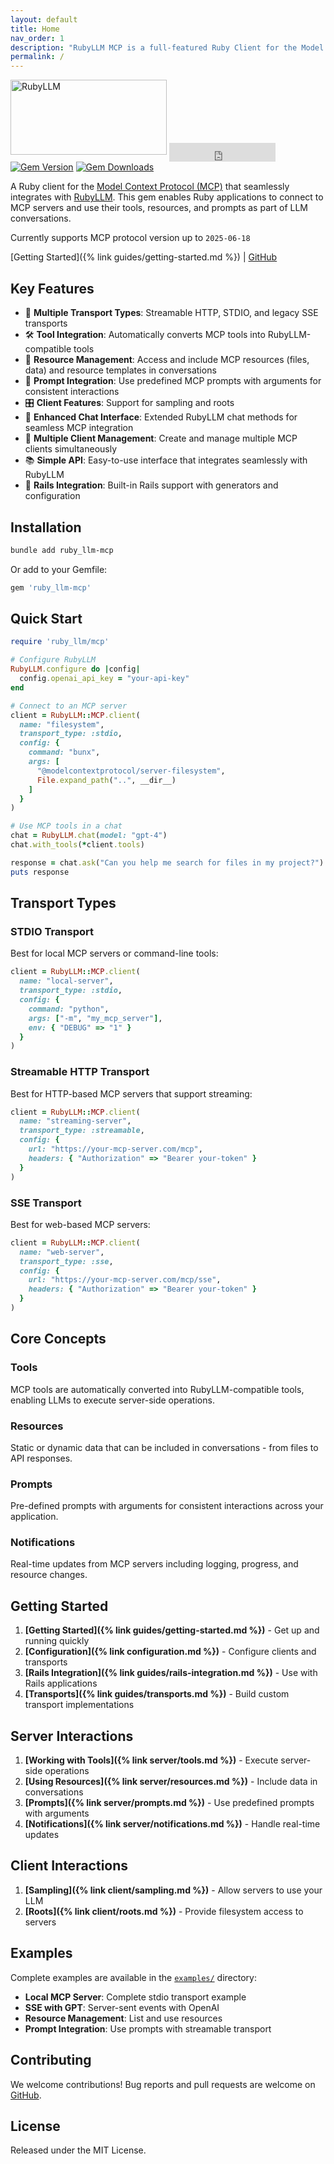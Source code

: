 ```yaml
---
layout: default
title: Home
nav_order: 1
description: "RubyLLM MCP is a full-featured Ruby Client for the Model Context Protocol (MCP)."
permalink: /
---
```


<div class="logo-container">
  <img src="/assets/images/rubyllm-mcp-logo-type.svg" alt="RubyLLM" height="120" width="250">
  <iframe src="https://ghbtns.com/github-btn.html?user=patvice&repo=ruby_llm-mcp&type=star&count=true&size=large" frameborder="0" scrolling="0" width="170" height="30" title="GitHub" style="vertical-align: middle; display: inline-block;"></iframe>
</div>

<div class="badge-container">
  <a href="https://badge.fury.io/rb/ruby_llm-mcp"><img src="https://badge.fury.io/rb/ruby_llm-mcp.svg" alt="Gem Version" /></a>
  <a href="https://rubygems.org/gems/ruby_llm-mcp"><img alt="Gem Downloads" src="https://img.shields.io/gem/dt/ruby_llm-mcp"></a>
</div>

A Ruby client for the [Model Context Protocol (MCP)](https://modelcontextprotocol.io/) that seamlessly integrates with [RubyLLM](https://github.com/crmne/ruby_llm). This gem enables Ruby applications to connect to MCP servers and use their tools, resources, and prompts as part of LLM conversations.

Currently supports MCP protocol version up to `2025-06-18`

[Getting Started]({% link guides/getting-started.md %}) | [GitHub](https://github.com/patvice/ruby_llm-mcp)

## Key Features

- 🔌 **Multiple Transport Types**: Streamable HTTP, STDIO, and legacy SSE transports
- 🛠️ **Tool Integration**: Automatically converts MCP tools into RubyLLM-compatible tools
- 📄 **Resource Management**: Access and include MCP resources (files, data) and resource templates in conversations
- 🎯 **Prompt Integration**: Use predefined MCP prompts with arguments for consistent interactions
- 🎛️ **Client Features**: Support for sampling and roots
- 🎨 **Enhanced Chat Interface**: Extended RubyLLM chat methods for seamless MCP integration
- 🔄 **Multiple Client Management**: Create and manage multiple MCP clients simultaneously
- 📚 **Simple API**: Easy-to-use interface that integrates seamlessly with RubyLLM
- 🚀 **Rails Integration**: Built-in Rails support with generators and configuration

## Installation

```bash
bundle add ruby_llm-mcp
```

Or add to your Gemfile:

```ruby
gem 'ruby_llm-mcp'
```

## Quick Start

```ruby
require 'ruby_llm/mcp'

# Configure RubyLLM
RubyLLM.configure do |config|
  config.openai_api_key = "your-api-key"
end

# Connect to an MCP server
client = RubyLLM::MCP.client(
  name: "filesystem",
  transport_type: :stdio,
  config: {
    command: "bunx",
    args: [
      "@modelcontextprotocol/server-filesystem",
      File.expand_path("..", __dir__)
    ]
  }
)

# Use MCP tools in a chat
chat = RubyLLM.chat(model: "gpt-4")
chat.with_tools(*client.tools)

response = chat.ask("Can you help me search for files in my project?")
puts response
```

## Transport Types

### STDIO Transport

Best for local MCP servers or command-line tools:

```ruby
client = RubyLLM::MCP.client(
  name: "local-server",
  transport_type: :stdio,
  config: {
    command: "python",
    args: ["-m", "my_mcp_server"],
    env: { "DEBUG" => "1" }
  }
)
```

### Streamable HTTP Transport

Best for HTTP-based MCP servers that support streaming:

```ruby
client = RubyLLM::MCP.client(
  name: "streaming-server",
  transport_type: :streamable,
  config: {
    url: "https://your-mcp-server.com/mcp",
    headers: { "Authorization" => "Bearer your-token" }
  }
)
```

### SSE Transport

Best for web-based MCP servers:

```ruby
client = RubyLLM::MCP.client(
  name: "web-server",
  transport_type: :sse,
  config: {
    url: "https://your-mcp-server.com/mcp/sse",
    headers: { "Authorization" => "Bearer your-token" }
  }
)
```

## Core Concepts

### Tools

MCP tools are automatically converted into RubyLLM-compatible tools, enabling LLMs to execute server-side operations.

### Resources

Static or dynamic data that can be included in conversations - from files to API responses.

### Prompts

Pre-defined prompts with arguments for consistent interactions across your application.

### Notifications

Real-time updates from MCP servers including logging, progress, and resource changes.

## Getting Started

1. **[Getting Started]({% link guides/getting-started.md %})** - Get up and running quickly
2. **[Configuration]({% link configuration.md %})** - Configure clients and transports
3. **[Rails Integration]({% link guides/rails-integration.md %})** - Use with Rails applications
4. **[Transports]({% link guides/transports.md %})** - Build custom transport implementations

## Server Interactions

1. **[Working with Tools]({% link server/tools.md %})** - Execute server-side operations
2. **[Using Resources]({% link server/resources.md %})** - Include data in conversations
3. **[Prompts]({% link server/prompts.md %})** - Use predefined prompts with arguments
4. **[Notifications]({% link server/notifications.md %})** - Handle real-time updates

## Client Interactions

1. **[Sampling]({% link client/sampling.md %})** - Allow servers to use your LLM
2. **[Roots]({% link client/roots.md %})** - Provide filesystem access to servers

## Examples

Complete examples are available in the [`examples/`](https://github.com/patvice/ruby_llm-mcp/tree/main/examples) directory:

- **Local MCP Server**: Complete stdio transport example
- **SSE with GPT**: Server-sent events with OpenAI
- **Resource Management**: List and use resources
- **Prompt Integration**: Use prompts with streamable transport

## Contributing

We welcome contributions! Bug reports and pull requests are welcome on [GitHub](https://github.com/patvice/ruby_llm-mcp).

## License

Released under the MIT License.
